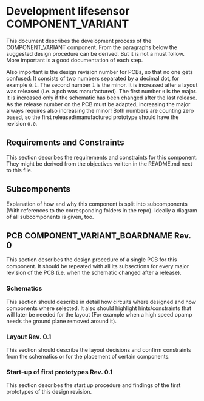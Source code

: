 # Development lifesensor COMPONENT_VARIANT

This document describes the development process of the COMPONENT_VARIANT component.
From the paragraphs below the suggested design procedure can be derived.
But it is not a must follow. More important is a good documentation of each step.

Also important is the design revision number for PCBs, so that no one gets confused:
It consists of two numbers separated by a decimal dot, for example `0.1`.
The second number `1` is the minor. It is increased after a layout was released (i.e. a pcb was manufactured).
The first number `0` is the major. It is increased only if the schematic has been changed after the last release.
As the release number on the PCB must be adapted, increasing the major always requires also increasing the minor!
Both numbers are counting zero based, so the first released/manufactured prototype should have the revision `0.0`.



## Requirements and Constraints
This section describes the requirements and constraints for this component.
They might be derived from the objectives written in the README.md next to this file.



## Subcomponents
Explanation of how and why this component is split into subcomponents (With references to
the corresponding folders in the repo).
Ideally a diagram of all subcomponents is given, too.



## PCB COMPONENT_VARIANT_BOARDNAME Rev. 0
This section describes the design procedure of a single PCB for this component.
It should be repeated with all its subsections for every major revision of the PCB 
(i.e. when the schematic changed after a release).

### Schematics
This section should describe in detail how circuits where designed and how components 
where selected.
It also should highlight hints/constraints that will later be needed for the layout 
(For example when a high speed opamp needs the ground plane removed around it).

### Layout Rev. 0.1
This section should describe the layout decisions and confirm constraints from
the schematics or for the placement of certain components.

### Start-up of first prototypes Rev. 0.1
This section describes the start up procedure and findings of the first prototypes of this design revision.



